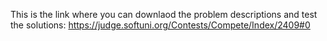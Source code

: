 This is the link where you can downlaod the problem descriptions and test the solutions:
https://judge.softuni.org/Contests/Compete/Index/2409#0
